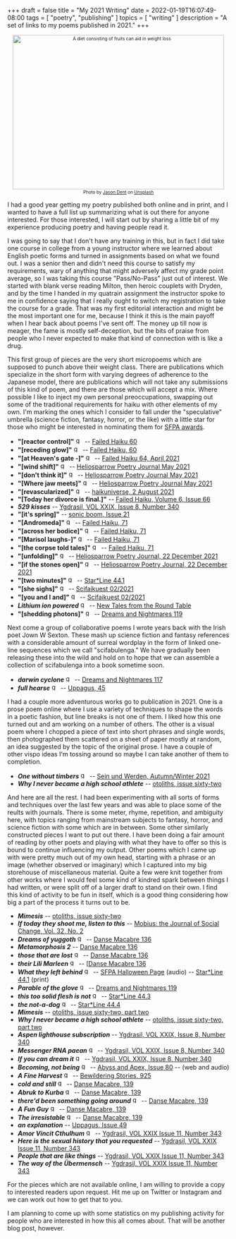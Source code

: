 +++
draft = false
title = "My 2021 Writing"
date = 2022-01-19T16:07:49-08:00
tags = [
  "poetry",
  "publishing"
]
topics = [
  "writing"
]
description = "A set of links to my poems published in 2021."
+++

<div align="center" style="font-size:x-small"><img src="https://milkfish08.s3.amazonaws.com/photo/jason-dent-zUD0bPRl30o-unsplash.jpg" alt="A diet consisting of fruits can aid in weight loss" width="480" height="350" /><br />Photo by <a href="https://unsplash.com/@jdent?utm_source=unsplash&utm_medium=referral&utm_content=creditCopyText">Jason Dent</a> on <a href="https://unsplash.com/s/photos/confetti-explosion?utm_source=unsplash&utm_medium=referral&utm_content=creditCopyText">Unsplash</a></div>

I had a good year getting my poetry published both online and in print, and I wanted to have a full list up summarizing what is out there for anyone interested. For those interested, I will start out by sharing a little bit of my experience producing poetry and having people read it.

I was going to say that I don't have any training in this, but in fact I did take one course in college from a young instructor where we learned about English poetic forms and turned in assignments based on what we found out. I was a senior then and didn't need this course to satisfy my requirements, wary of anything that might adversely affect my grade point average, so I was taking this course "Pass/No-Pass" just out of interest. We started with blank verse reading Milton, then heroic couplets with Dryden, and by the time I handed in my quatrain assignment the instructor spoke to me in confidence saying that I really ought to switch my registration to take the course for a grade. That was my first editorial interaction and might be the most important one for me, because I think it this is the main payoff when I hear back about poems I've sent off. The money up till now is meager, the fame is mostly self-deception, but the bits of praise from people who I never expected to make that kind of connection with is like a drug.

This first group of pieces are the very short micropoems which are supposed to punch above their weight class. There are publications which specialize in the short form with varying degrees of adherence to the Japanese model, there are publications which will not take any submissions of this kind of poem, and there are those which will accept a mix. Where possible I like to inject my own personal preoccupations, swapping out some of the traditional requirements for haiku with other elements of my own. I'm marking the ones which I consider to fall under the "speculative" umbrella (science fiction, fantasy, horror, or the like) with a little star for those who might be interested in nominating them for [SFPA awards](https://sfpoetry.com/rhysling.html).

* __"[reactor control]"__
<img src="https://milkfish08.s3.amazonaws.com/photo/blog/award_star_gold_1.png" width=16 height=16 title="gold star" /> -- [Failed Haiku 60](https://www.haikuhut.com/FailedHaikuIssue60.pdf)
* __"[receding glow]"__
<img src="https://milkfish08.s3.amazonaws.com/photo/blog/award_star_gold_1.png" width=16 height=16 title="gold star" /> -- [Failed Haiku, 60](https://www.haikuhut.com/FailedHaikuIssue60.pdf)
* __"[at Heaven's gate -]"__
<img src="https://milkfish08.s3.amazonaws.com/photo/blog/award_star_gold_1.png" width=16 height=16 title="gold star" /> -- [Failed Haiku 64, April 2021](https://www.haikuhut.com/FailedHaikuIssue64.pdf)
* __"[wind shift]"__
<img src="https://milkfish08.s3.amazonaws.com/photo/blog/award_star_gold_1.png" width=16 height=16 title="gold star" /> -- [Heliosparrow Poetry Journal May 2021](https://heliosparrow.com/2021/05/2550/)
* __"[don't think it]"__
<img src="https://milkfish08.s3.amazonaws.com/photo/blog/award_star_gold_1.png" width=16 height=16 title="gold star" /> -- [Heliosparrow Poetry Journal May 2021](https://heliosparrow.com/2021/05/3-41/)
* __"[Where jaw meets]"__
<img src="https://milkfish08.s3.amazonaws.com/photo/blog/award_star_gold_1.png" width=16 height=16 title="gold star" /> -- [Heliosparrow Poetry Journal May 2021](https://heliosparrow.com/2021/05/2-45/)
* __"[revascularized]"__
<img src="https://milkfish08.s3.amazonaws.com/photo/blog/award_star_gold_1.png" width=16 height=16 title="gold star" /> -- [haikuniverse, 2 August 2021](https://haikuniverse.com/haiku-by-richard-magahiz/)
* __"[Today her divorce is final.]"__ --  [Failed Haiku, Volume 6, Issue 66](https://haikuhut.com/FailedHaikuIssue66.pdf)
* *__529 kisses__* -- [Ygdrasil, VOL XXIX, Issue 8, Number 340](https://www.academia.edu/50038321/Ygdrasil_August_2021_issue?source=swp_share)
* __"[it's spring]"__ -- [sonic boom, Issue 21](https://89b51d07-bdbc-4f8c-8b62-740f86360cd5.filesusr.com/ugd/61020d_10426b36f7b8492ab72447da7d920c3f.pdf)
* __"[Andromeda]"__
<img src="https://milkfish08.s3.amazonaws.com/photo/blog/award_star_gold_1.png" width=16 height=16 title="gold star" /> -- [Failed Haiku, 71](https://www.haikuhut.com/FailedHaikuIssue71.pdf)
* __"[across her bodice]"__
<img src="https://milkfish08.s3.amazonaws.com/photo/blog/award_star_gold_1.png" width=16 height=16 title="gold star" /> -- [Failed Haiku, 71](https://www.haikuhut.com/FailedHaikuIssue71.pdf)
* __"[Marisol laughs-]"__
<img src="https://milkfish08.s3.amazonaws.com/photo/blog/award_star_gold_1.png" width=16 height=16 title="gold star" /> -- [Failed Haiku, 71](https://www.haikuhut.com/FailedHaikuIssue71.pdf)
* __"[the corpse told tales]"__
<img src="https://milkfish08.s3.amazonaws.com/photo/blog/award_star_gold_1.png" width=16 height=16 title="gold star" /> -- [Failed Haiku, 71](https://www.haikuhut.com/FailedHaikuIssue71.pdf)
* __"[unfolding]"__
<img src="https://milkfish08.s3.amazonaws.com/photo/blog/award_star_gold_1.png" width=16 height=16 title="gold star" /> -- [Heliosparrow Poetry Journal, 22 December 2021](https://heliosparrow.com/2021/12/5-28/)
* __"[if the stones open]"__
<img src="https://milkfish08.s3.amazonaws.com/photo/blog/award_star_gold_1.png" width=16 height=16 title="gold star" /> -- [Heliosparrow Poetry Journal, 22 December 2021](https://heliosparrow.com/2021/12/4-38/)
* __"[two minutes]"__
<img src="https://milkfish08.s3.amazonaws.com/photo/blog/award_star_gold_1.png" width=16 height=16 title="gold star" /> -- [Star*Line 44.1](https://sfpoetry.com/sl/slarchive.html)
* __"[she sighs]"__
<img src="https://milkfish08.s3.amazonaws.com/photo/blog/award_star_gold_1.png" width=16 height=16 title="gold star" /> -- [Scifaikuest 02/2021](https://www.hiraethsffh.com/magazines)
* __"[you and I and]"__
<img src="https://milkfish08.s3.amazonaws.com/photo/blog/award_star_gold_1.png" width=16 height=16 title="gold star" /> -- [Scifaikuest  02/2021](https://www.hiraethsffh.com/magazines)
* *__Lithium ion powered__*
<img src="https://milkfish08.s3.amazonaws.com/photo/blog/award_star_gold_1.png" width=16 height=16 title="gold star" /> -- [New Tales from the Round Table](https://www.blurb.ca/b/10783555-new-tales-of-the-round-table)
* __"[shedding photons]"__
<img src="https://milkfish08.s3.amazonaws.com/photo/blog/award_star_gold_1.png" width=16 height=16 title="gold star" /> -- [Dreams and Nightmares 119](http://dreamsandnightmaresmagazine.blogspot.com/2021/09/091621.html)

Next come a group of collaborative poems I wrote years back with the Irish poet Jown W Sexton. These mash up science fiction and fantasy references with a considerable amount of surreal wordplay in the form of linked one-line sequences which we call "scifabulenga." We have gradually been releasing these into the wild and hold on to hope that we can assemble a collection of scifabulenga into a book sometime soon.

* *__darwin cyclone__*
<img src="https://milkfish08.s3.amazonaws.com/photo/blog/award_star_gold_1.png" width=16 height=16 title="gold star" /> -- [Dreams and Nightmares 117](http://dreamsandnightmaresmagazine.blogspot.com/2020/12/122720c.html)
* *__full hearse__*
<img src="https://milkfish08.s3.amazonaws.com/photo/blog/award_star_gold_1.png" width=16 height=16 title="gold star" /> -- [Uppagus, 45](https://uppagus.com/poems/magahiz-sexton-full/)

I had a couple more adventurous works go to publication in 2021. One is a prose poem online where I use a variety of techniques to shape the words in a poetic fashion, but line breaks is not one of them. I liked how this one turned out and am working on a number of others. The other is a visual poem where I chopped a piece of text into short phrases and single words, then photographed them scattered on a sheet of paper mostly at random, an idea suggested by the topic of the original prose. I have a couple of other vispo ideas I'm tossing around so maybe I can take another of them to completion.

* *__One without timbers__*
<img src="https://milkfish08.s3.amazonaws.com/photo/blog/award_star_gold_1.png" width=16 height=16 title="gold star" /> -- [Sein und Werden, Autumn/Winter 2021](http://www.kissthewitch.co.uk/seinundwerden/autumn21/page39.html)
* *__Why I never became a high school athlete__* -- [otoliths, issue sixty-two](https://the-otolith.blogspot.com/2021/07/richard-magahiz.html)

And here are all the rest. I had been experimenting with all sorts of forms and techniques over the last few years and was able to place some of the reults with journals. There is some meter, rhyme, repetition, and ambiguity here, with topics ranging from mainstream subjects to fantasy, horror, and science fiction with some which are in between. Some other similarly constructed pieces I want to put out there. I have been doing a fair amount of reading by other poets and playing with what they have to offer so this is bound to continue influencing my output. Other poems which I came up with were pretty much out of my own head, starting with a phrase or an image (whether observed or imaginary) which I captured into my big storehouse of miscellaneous material. Quite a few were knit together from other works where I would feel some kind of kindred spark between things I had written, or were split off of a larger draft to stand on their own. I find this kind of activity to be fun in itself, which is a good thing considering how big a part of the process it turns out to be.

* *__Mimesis__* -- [otoliths, issue sixty-two](https://the-otolith.blogspot.com/2021/07/richard-magahiz.html)
* *__If today they shoot me, listen to this__* --  [Mobius: the Journal of Social Change, Vol. 32, No. 2](https://mobiusmagazine.com/poetry/iftodayt.html)
* *__Dreams of yuggoth__*
<img src="https://milkfish08.s3.amazonaws.com/photo/blog/award_star_gold_1.png" width=16 height=16 title="gold star" /> -- [Danse Macabre 136](https://dansemacabreonline.wixsite.com/neudm/richard-magahiz-136)
* *__Metamorphosis 2__*  -- [Danse Macabre 136](https://dansemacabreonline.wixsite.com/neudm/richard-magahiz-136)
* *__those that are lost__*
<img src="https://milkfish08.s3.amazonaws.com/photo/blog/award_star_gold_1.png" width=16 height=16 title="gold star" /> -- [Danse Macabre 136](https://dansemacabreonline.wixsite.com/neudm/richard-magahiz-136)
* *__their Lili Marleen__*
<img src="https://milkfish08.s3.amazonaws.com/photo/blog/award_star_gold_1.png" width=16 height=16 title="gold star" /> -- [[Danse Macabre 136](https://dansemacabreonline.wixsite.com/neudm/richard-magahiz-136)
* *__What they left behind__*
<img src="https://milkfish08.s3.amazonaws.com/photo/blog/award_star_gold_1.png" width=16 height=16 title="gold star" /> -- [SFPA Halloween Page](http://sfpoetry.com/halloween.html) (audio) -- [Star*Line 44.1](https://sfpoetry.com/sl/slarchive.html) (print)
* *__Parable of the glove__*
<img src="https://milkfish08.s3.amazonaws.com/photo/blog/award_star_gold_1.png" width=16 height=16 title="gold star" /> -- [Dreams and Nightmares 119](http://dreamsandnightmaresmagazine.blogspot.com/2021/09/091621.html)
* *__this too solid flesh is not__*
<img src="https://milkfish08.s3.amazonaws.com/photo/blog/award_star_gold_1.png" width=16 height=16 title="gold star" /> -- [Star*Line 44.3](https://sfpoetry.com/sl/slarchive.html)
* *__the not-a-dog__*
<img src="https://milkfish08.s3.amazonaws.com/photo/blog/award_star_gold_1.png" width=16 height=16 title="gold star" /> -- [Star*Line 44.4](https://sfpoetry.com/sl/slarchive.html)
* *__Mimesis__* -- [otoliths, issue sixty-two, part two](https://the-otolith.blogspot.com/2021/07/richard-magahiz.html)
* *__Why I never became a high school athlete__* -- [otoliths, issue sixty-two, part two](https://the-otolith.blogspot.com/2021/07/richard-magahiz.html)
* *__Aspen lighthouse subscription__* --  [Ygdrasil, VOL XXIX, Issue 8, Number 340](https://www.academia.edu/50038321/Ygdrasil_August_2021_issue?source=swp_share)
* *__Messenger RNA paean__*
<img src="https://milkfish08.s3.amazonaws.com/photo/blog/award_star_gold_1.png" width=16 height=16 title="gold star" /> -- [Ygdrasil, VOL XXIX, Issue 8, Number 340](https://www.academia.edu/50038321/Ygdrasil_August_2021_issue?source=swp_share)
* *__If you can dream it__*
<img src="https://milkfish08.s3.amazonaws.com/photo/blog/award_star_gold_1.png" width=16 height=16 title="gold star" /> -- [Ygdrasil, VOL XXIX, Issue 8, Number 340](https://www.academia.edu/50038321/Ygdrasil_August_2021_issue?source=swp_sharef)
* *__Becoming, not being__*
<img src="https://milkfish08.s3.amazonaws.com/photo/blog/award_star_gold_1.png" width=16 height=16 title="gold star" /> -- [Abyss and Apex, Issue 80](https://www.abyssapexzine.com/2021/09/becoming-not-being/) -- (web and audio)
* *__A Fine Harvest__*
<img src="https://milkfish08.s3.amazonaws.com/photo/blog/award_star_gold_1.png" width=16 height=16 title="gold star" /> -- [Bewildering Stories, 925](http://www.bewilderingstories.com/issue925/fine_harvest.html)
* *__cold and still__*
<img src="https://milkfish08.s3.amazonaws.com/photo/blog/award_star_gold_1.png" width=16 height=16 title="gold star" /> -- [Danse Macabre, 139](https://dansemacabreonline.wixsite.com/neudm/richard-magahiz-139)
* *__Abruk to Kurba__*
<img src="https://milkfish08.s3.amazonaws.com/photo/blog/award_star_gold_1.png" width=16 height=16 title="gold star" /> -- [Danse Macabre, 139](https://dansemacabreonline.wixsite.com/neudm/richard-magahiz-139)  
* *__there'd been something going around__*
<img src="https://milkfish08.s3.amazonaws.com/photo/blog/award_star_gold_1.png" width=16 height=16 title="gold star" /> -- [Danse Macabre, 139](https://dansemacabreonline.wixsite.com/neudm/richard-magahiz-139)
* *__A Fun Guy__*
<img src="https://milkfish08.s3.amazonaws.com/photo/blog/award_star_gold_1.png" width=16 height=16 title="gold star" /> -- [Danse Macabre, 139](https://dansemacabreonline.wixsite.com/neudm/richard-magahiz-139)
* *__The irresistable__*
<img src="https://milkfish08.s3.amazonaws.com/photo/blog/award_star_gold_1.png" width=16 height=16 title="gold star" /> -- [Danse Macabre, 139](https://dansemacabreonline.wixsite.com/neudm/richard-magahiz-139)
* *__an explanation__* -- [Uppagus, Issue 49](https://uppagus.com/poems/magahiz-explanation/)
* *__Amor Vincit Cthulhum__*
<img src="https://milkfish08.s3.amazonaws.com/photo/blog/award_star_gold_1.png" width=16 height=16 title="gold star" /> -- [Ygdrasil, VOL XXIX Issue 11, Number 343](https://www.academia.edu/60336124/Ygdrasil_November_2021_issue_corrected_?source=swp_share)
* *__Here is the sexual history that you requested__* -- [Ygdrasil, VOL XXIX Issue 11, Number 343](https://www.academia.edu/60336124/Ygdrasil_November_2021_issue_corrected_?source=swp_share)
* *__People that are like things__*  -- [Ygdrasil, VOL XXIX Issue 11, Number 343](https://www.academia.edu/60336124/Ygdrasil_November_2021_issue_corrected_?source=swp_share)
* *__The way of the Übermensch__* -- [Ygdrasil, VOL XXIX Issue 11, Number 343](https://www.academia.edu/60336124/Ygdrasil_November_2021_issue_corrected_?source=swp_share)

For the pieces which are not available online, I am willing to provide a copy to interested readers upon request. Hit me up on Twitter or Instagram and we can work out how to get that to you.

I am planning to come up with some statistics on my publishing activity for people who are interested in how this all comes about. That will be another blog post, however.
